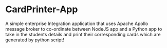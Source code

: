 # CardPrinter-App
A simple enterprise Integration application that uses Apache Apollo message broker to co-ordinate between NodeJS app and a Python app to take in the students details and print their corresponding cards which are generated by python script!
